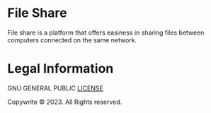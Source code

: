 # File Share
File share is a platform that offers easiness in sharing files between computers connected on the same network.


# Legal Information
GNU GENERAL PUBLIC [LICENSE](./LICENSE)

Copywrite &copy; 2023. All Rights reserved.